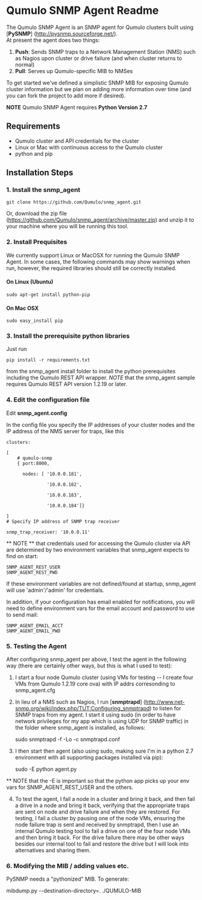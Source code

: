 # Qumulo SNMP Agent Readme

The Qumulo SNMP Agent is an SNMP agent for Qumulo clusters built using [**PySNMP**] (http://pysnmp.sourceforge.net/).  
At present the agent does two things:

1. **Push**: Sends SNMP traps to a Network Management Station (NMS) such as Nagios upon cluster or drive failure (and when cluster returns to normal)
2. **Pull**: Serves up Qumulo-specific MIB to NMSes

To get started we've defined a simplistic SNMP MIB for exposing Qumulo cluster information but we plan on adding 
more information over time (and you can fork the project to add more if desired). 

**NOTE** Qumulo SNMP Agent requires **Python Version 2.7**

## Requirements

* Qumulo cluster and API credentials for the cluster
* Linux or Mac with continuous access to the Qumulo cluster
* python and pip


## Installation Steps

### 1. Install the snmp_agent

    git clone https://github.com/Qumulo/snmp_agent.git

Or, download the zip file (https://github.com/Qumulo/snmp_agent/archive/master.zip) and unzip it to your machine where you will be running this tool.

### 2. Install Prequisites

We currently support Linux or MacOSX for running the Qumulo SNMP Agent. In some cases, the following commands may show warnings when run, however, the required libraries should still be correctly installed.

#### On Linux (Ubuntu)
    sudo apt-get install python-pip

#### On Mac OSX
    sudo easy_install pip

### 3. Install the prerequisite python libraries

Just run

    pip install -r requirements.txt

from the snmp_agent install folder to install the python prerequisites including the Qumulo REST API
wrapper.  *NOTE* that the snmp_agent sample requires Qumulo REST API version 1.2.19 or later.

### 4. Edit the configuration file
Edit **snmp_agent.config**

In the config file you specify the IP addresses of your cluster nodes and the IP address of the NMS server for traps, like this

    clusters:

    [
        # qumulo-snmp
        { port:8000,
        
          nodes: [ '10.0.0.181',
          
                   '10.0.0.182',
                   
                   '10.0.0.183',
                   
                   '10.0.0.184']}
                   
    ]
    # Specify IP address of SNMP trap receiver

    snmp_trap_receiver: '10.0.0.11'

** NOTE ** that credentials used for accessing the Qumulo cluster via API are determined by two environment variables
that snmp_agent expects to find on start:

    SNMP_AGENT_REST_USER
    SNMP_AGENT_REST_PWD

If these environment variables are not defined/found at startup, snmp_agent will use 'admin'/'admin' for credentials.

In addition, if your configuration has email enabled for notifications, you will need to define
environment vars for the email account and password to use to send mail:

    SNMP_AGENT_EMAIL_ACCT
    SNMP_AGENT_EMAIL_PWD


### 5. Testing the Agent

After configuring snmp_agent per above, I test the agent in the following way (there are certainly other ways, but 
this is what I used to test):

1. I start a four node Qumulo cluster (using VMs for testing -- I create four VMs from Qumulo 1.2.19 core ova) with IP addrs corresonding to snmp_agent.cfg

2. In lieu of a NMS such as Nagios, I run [**snmptrapd**] (http://www.net-snmp.org/wiki/index.php/TUT:Configuring_snmptrapd)
to listen for SNMP traps from my agent.  I start it using sudo (in order to have network privileges for my app which
is using UDP for SNMP traffic) in the folder where snmp_agent is installed, as follows:

    sudo snmptrapd -f -Lo -c snmptrapd.conf

3. I then start then agent (also using sudo, making sure I'm in a python 2.7 environment with all supporting packages
installed via pip):

    sudo -E python agent.py
    
** NOTE that the -E is important so that the python app picks up your env vars for
SNMP_AGENT_REST_USER and the others.

4. To test the agent, I fail a node in a cluster and bring it back, and then fail a drive in a node and bring it back, 
verifying that the appropriate traps are sent on node and drive failure and when they are restored.  For testing, I fail
a cluster by pausing one of the node VMs, ensuring the node failure trap is sent and received by snmptrapd, then I use
an internal Qumulo testing tool to fail a drive on one of the four node VMs and then bring it back.  For the drive
failure there may be other ways besides our internal tool to fail and restore the drive but I will look into alternatives
and sharing them.

### 6. Modifying the MIB / adding values etc.
PySNMP needs a "pythonized" MIB.  To generate:

mibdump.py  --destination-directory=. ./QUMULO-MIB


